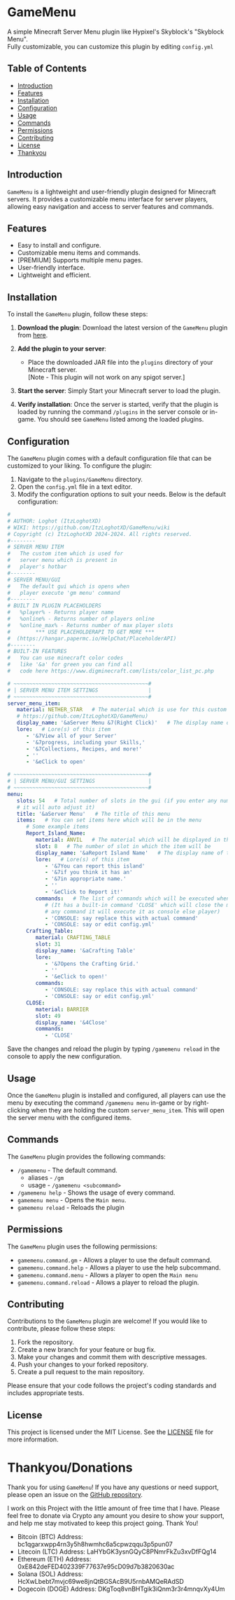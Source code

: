 # GameMenu

A simple Minecraft Server Menu plugin like Hypixel's Skyblock's "Skyblock Menu".<br>
Fully customizable, you can customize this plugin by editing `config.yml`

## Table of Contents
- [Introduction](#introduction)
- [Features](#features)
- [Installation](#installation)
- [Configuration](#configuration)
- [Usage](#usage)
- [Commands](#commands)
- [Permissions](#permissions)
- [Contributing](#contributing)
- [License](#license)
- [Thankyou](#thankyoudonations)

## Introduction

`GameMenu` is a lightweight and user-friendly plugin designed for Minecraft servers. It provides a customizable menu interface for server players, allowing easy navigation and access to server features and commands.

## Features

- Easy to install and configure.
- Customizable menu items and commands.
- [PREMIUM] Supports multiple menu pages.
- User-friendly interface.
- Lightweight and efficient.

## Installation

To install the `GameMenu` plugin, follow these steps:

1. **Download the plugin**: Download the latest version of the `GameMenu` plugin from [here](https://hangar.papermc.io/ItzLoghotXD/GameMenu).

2. **Add the plugin to your server**:
    - Place the downloaded JAR file into the `plugins` directory of your Minecraft server.<br>
[Note - This plugin will not work on any spigot server.]

3. **Start the server**: Simply Start your Minecraft server to load the plugin.

4. **Verify installation**: Once the server is started, verify that the plugin is loaded by running the command `/plugins` in the server console or in-game. You should see `GameMenu` listed among the loaded plugins.

## Configuration

The `GameMenu` plugin comes with a default configuration file that can be customized to your liking. To configure the plugin:

1. Navigate to the `plugins/GameMenu` directory.
2. Open the `config.yml` file in a text editor.
3. Modify the configuration options to suit your needs. Below is the default configuration:

```yaml
#
# AUTHOR: Loghot (ItzLoghotXD)
# WIKI: https://github.com/ItzLoghotXD/GameMenu/wiki
# Copyright (c) ItzLoghotXD 2024-2024. All rights reserved.
#--------
# SERVER MENU ITEM
#   The custom item which is used for
#   server menu which is present in
#   player's hotbar
#--------
# SERVER MENU/GUI
#   The default gui which is opens when
#   player execute 'gm menu' command
#--------
# BUILT IN PLUGIN PLACEHOLDERS
#   %player% - Returns player name
#   %online% - Returns number of players online
#   %online_max% - Returns number of max player slots
#        *** USE PLACEHOLDERAPI TO GET MORE ***
#  (https://hangar.papermc.io/HelpChat/PlaceholderAPI)
#--------
# BUILT-IN FEATURES
#   You can use minecraft color codes
#   like '&a' for green you can find all
#   code here https://www.digminecraft.com/lists/color_list_pc.php

# ~~~~~~~~~~~~~~~~~~~~~~~~~~~~~~~~~~~~~~~~~~~#
# | SERVER MENU ITEM SETTINGS                |
# ~~~~~~~~~~~~~~~~~~~~~~~~~~~~~~~~~~~~~~~~~~~#
server_menu_item:
   material: NETHER_STAR   # The material which is use for this custom item. (you can find all item names here
   # https://github.com/ItzLoghotXD/GameMenu)
   display_name: '&aServer Menu &7(Right Click)'   # The display name of this item
   lore:   # Lore(s) of this item
      - '&7View all of your Server'
      - '&7progress, including your Skills,'
      - '&7Collections, Recipes, and more!'
      - ''
      - '&eClick to open'

# ~~~~~~~~~~~~~~~~~~~~~~~~~~~~~~~~~~~~~~~~~~~#
# | SERVER MENU/GUI SETTINGS                 |
# ~~~~~~~~~~~~~~~~~~~~~~~~~~~~~~~~~~~~~~~~~~~#
menu:
   slots: 54   # Total number of slots in the gui (if you enter any number which is not divisible by 9
   # it will auto adjust it)
   title: '&aServer Menu'   # The title of this menu
   items:   # You can set items here which will be in the menu
      # Some example items
      Report_Island_Name:
         material: ANVIL   # The material which will be displayed in the menu for this item
         slot: 8   # The number of slot in which the item will be
         display_name: '&aReport Island Name'   # The display name of this item
         lore:   # Lore(s) of this item
            - '&7You can report this island'
            - '&7if you think it has an'
            - '&7in appropriate name.'
            - ''
            - '&eClick to Report it!'
         commands:   # The list of commands which will be executed when the player will right/left click on it
            # (It has a built-in command 'CLOSE' which will close the menu and if you put 'CONSOLE: ' in before
            # any command it will execute it as console else player)
            - 'CONSOLE: say replace this with actual command'
            - 'CONSOLE: say or edit config.yml'
      Crafting_Table:
         material: CRAFTING_TABLE
         slot: 31
         display_name: '&aCrafting Table'
         lore:
            - '&7Opens the Crafting Grid.'
            - ''
            - '&eClick to open!'
         commands:
            - 'CONSOLE: say replace this with actual command'
            - 'CONSOLE: say or edit config.yml'
      CLOSE:
         material: BARRIER
         slot: 49
         display_name: '&4Close'
         commands:
            - 'CLOSE'
```

Save the changes and reload the plugin by typing `/gamemenu reload` in the console to apply the new configuration.

## Usage

Once the `GameMenu` plugin is installed and configured, all players can use the menu by executing the command `/gamemenu menu` in-game or by right-clicking when they are holding the custom `server_menu_item`. This will open the server menu with the configured items.

## Commands

The `GameMenu` plugin provides the following commands:
* `/gamemenu` - The default command.
  * aliases - `/gm`
  * usage - `/gamemenu <subcommand>`
* `/gamemenu help` - Shows the usage of every command.
* `gamemenu menu` - Opens the `Main menu`.
* `gamemenu reload` - Reloads the plugin

## Permissions

The `GameMenu` plugin uses the following permissions:

* `gamemenu.command.gm` - Allows a player to use the default command.
* `gamemenu.command.help` - Allows a player to use the help subcommand.
* `gamemenu.command.menu` - Allows a player to open the `Main menu`
* `gamemenu.command.reload` - Allows a player to reload the plugin.

## Contributing
Contributions to the `GameMenu` plugin are welcome! If you would like to contribute, please follow these steps:

1. Fork the repository. 
2. Create a new branch for your feature or bug fix. 
3. Make your changes and commit them with descriptive messages. 
4. Push your changes to your forked repository. 
5. Create a pull request to the main repository.

Please ensure that your code follows the project's coding standards and includes appropriate tests.

## License

This project is licensed under the MIT License. See the [LICENSE](LICENSE) file for more information.

# Thankyou/Donations

Thank you for using `GameMenu`! If you have any questions or need support, please open an issue on the [GitHub repository](https://github.com/ItzLoghotXD/GameMenu/issues).

I work on this Project with the little amount of free time that I have. Please feel free to donate via Crypto any amount you desire to show your support, and help me stay motivated to keep this project going. Thank You!<br>
* Bitcoin (BTC) Address: bc1qgarxwpp4rn3y5h8hwmhc6a5cpwzqqu3p5pun07
* Litecoin (LTC) Address: LaHYbGK3ysnGQyC8PNmrFkZu3xvDfFQg14
* Ethereum (ETH) Address: 0xE842deFED402339F77637e95cD09d7b3820630ac
* Solana (SOL) Address: HcXwLbebt7mvjc69we8jnQtBGSAcB9U5rnbAMQeRAdSD
* Dogecoin (DOGE) Address: DKgToq8vnBHTgik3iQnm3r3r4mnqvXy4Um

